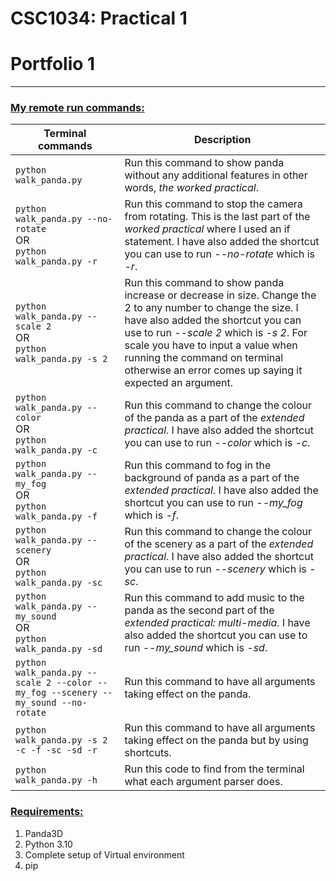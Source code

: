 CSC1034: Practical 1
====================
Portfolio 1
===========
---
### <u> My remote run commands: </u>

| Terminal commands                                                                  | Description                                                                                                                                                                                                                                                                                                                     |
|------------------------------------------------------------------------------------|---------------------------------------------------------------------------------------------------------------------------------------------------------------------------------------------------------------------------------------------------------------------------------------------------------------------------------|
| `python walk_panda.py`                                                             | Run this command to show panda without any additional features in other words, *the worked practical*.                                                                                                                                                                                                                          |
| `python walk_panda.py --no-rotate` <br/>OR <br/>`python walk_panda.py -r`          | Run this command to stop the camera from rotating. This is the last part of the *worked practical* where I used an if statement. I have also added the shortcut you can use to run *--no-rotate* which is *-r*.                                                                                                                 |
| `python walk_panda.py --scale 2` <br/>OR <br/>`python walk_panda.py -s 2`          | Run this command to show panda increase or decrease in size. Change the 2 to any number to change the size. I have also added the shortcut you can use to run *--scale 2* which is *-s 2*. For scale you have to input a value when running the command on terminal otherwise an error comes up saying it expected an argument. |
| `python walk_panda.py --color`<br/> OR <br/>`python walk_panda.py -c`              | Run this command to change the colour of the panda as a part of the *extended practical*. I have also added the shortcut you can use to run *--color* which is *-c*.                                                                                                                                                            |
| `python walk_panda.py --my_fog`<br/> OR <br/>`python walk_panda.py -f`             | Run this command to fog in the background of panda as a part of the *extended practical*. I have also added the shortcut you can use to run *--my_fog* which is *-f*.                                                                                                                                                           |
| `python walk_panda.py --scenery`<br/> OR <br/>`python walk_panda.py -sc`           | Run this command to change the colour of the scenery as a part of the *extended practical*. I have also added the shortcut you can use to run *--scenery* which is *-sc*.                                                                                                                                                       |
| `python walk_panda.py --my_sound`<br/> OR <br/>`python walk_panda.py -sd`          | Run this command to add music to the panda as the second part of the *extended practical: multi-media*. I have also added the shortcut you can use to run *--my_sound* which is *-sd*.                                                                                                                                          |
| `python walk_panda.py --scale 2 --color --my_fog --scenery --my_sound --no-rotate` | Run this command to have all arguments taking effect on the panda.                                                                                                                                                                                                                                                              |
| `python walk_panda.py -s 2 -c -f -sc -sd -r`                                       | Run this command to have all arguments taking effect on the panda but by using shortcuts.                                                                                                                                                                                                                                       |
| `python walk_panda.py -h`                                                          | Run this code to find from the terminal what each argument parser does.                                                                                                                                                                                                                                                         |

### <u> Requirements: </u>
1. Panda3D
2. Python 3.10
3. Complete setup of Virtual environment
4. pip
